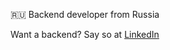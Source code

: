 🇷🇺 Backend developer from Russia

Want a backend? Say so at [LinkedIn](https://www.linkedin.com/in/maxim-teplinsky/)
